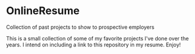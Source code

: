 OnlineResume
============

Collection of past projects to show to prospective employers

This is a small collection of some of my favorite projects I've done over the years. I intend on including a link to this
repository in my resume. Enjoy!
